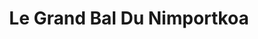 ---
published: true
title: 'Le Grand Bal Du Nimportkoa'
collection: ailleurs
release_date: '2007-12-01 00:00:00'
image:
    user/pages/01.Emissions/ailleurs-9/ouiedire_ailleurs-9_cover-1.png: { name: ouiedire_ailleurs-9_cover-1.png, type: image/png, size: 191909, path: user/pages/01.Emissions/ailleurs-9/ouiedire_ailleurs-9_cover-1.png }
number: '9'
slug: ailleurs-9
taxonomy:
    dj: 'Monsieur Tympan'
    artist: {  }
playlists:
    - { title: null, tracks: {  } }
presentation: "Après avoir réussi à semer les sales gosses, Mr Tympan vous convie tous au Grand Bal du Nimportekoa!Mais...prenez garde aux bizarreries musicales que vous croiserez sur le dancefloor: un dj analphabète, un vieux crooner qui fait des bruits avec sa bouche, un rappeur saoûl ou bien encore une chanteuse de RN'B fan des 50s!\n\n<http://monsieurtympan.tumblr.com>"
image_hd:
    user/pages/01.Emissions/ailleurs-9/ouiedire_ailleurs-9_cover_hd.png: { name: ouiedire_ailleurs-9_cover_hd.png, type: image/png, size: 684959, path: user/pages/01.Emissions/ailleurs-9/ouiedire_ailleurs-9_cover_hd.png }

---